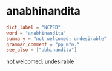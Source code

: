 # anabhinandita

``` toml
dict_label = "NCPED"
word = "anabhinandita"
summary = "not welcomed; undesirable"
grammar_comment = "pp mfn."
see_also = ["abhinandita"]
```

not welcomed; undesirable

